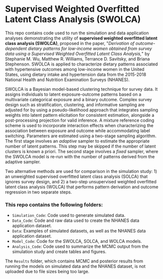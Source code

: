 # Supervised Weighted Overfitted Latent Class Analysis (SWOLCA)

This repo contains code used to run the simulation and data application analyses demonstrating the utility of **supervised weighted overfitted latent class analysis (SWOLCA)**, proposed in the paper, "_Derivation of outcome-dependent dietary patterns for low-income women obtained from survey data using a Supervised Weighted Overfitted Latent Class Analysis,_" by Stephanie M. Wu, Matthew R. Williams, Terrance D. Savitsky, and Briana Stephenson. SWOLCA is applied to characterize dietary patterns associated with hypertensive outcomes among low-income women in the United States, using dietary intake and hypertension data from the 2015-2018 National Health and Nutrition Examination Surveys (NHANES). 

SWOLCA is a Bayesian model-based clustering technique for survey data. It assigns individuals to latent exposure-outcome patterns based on a multivariate categorical exposure and a binary outcome.  Complex survey design such as stratification, clustering, and informative sampling are adjusted for by using a pseudo-likelihood approach that integrates sampling weights into latent pattern elicitation for consistent estimation, alongside a post-processing projection for valid inference. A mixture reference coding scheme is used to incorporate interaction effects when characterizing the association between exposure and outcome while accommodating label switching. Parameters are estimated using a two-stage sampling algorithm. The first stage involves an _adaptive_ sampler to estimate the appropriate number of latent patterns. This step may be skipped if the number of latent clusters is known a priori. The second stage involves a _fixed_ sampler, where the SWOLCA model is re-run with the number of patterns derived from the adaptive sampler.

Two alternative methods are used for comparison in the simulation study: 1) an unweighted supervised overfitted latent class analysis (SOLCA) that ignores survey design, and 2) a two-step unsupervised weighted overfitted latent class analysis (WOLCA) that performs pattern derivation and outcome regression in two separate steps.

### This repo contains the following folders:
 * `Simulation_Code`: Code used to generate simulated data.
 * `Data_Code`: Code and raw data used to create the NHANES data application dataset. 
 * `Data`: Examples of simulated datasets, as well as the NHANES data application dataset. 
 * `Model_Code`: Code for the SWOLCA, SOLCA, and WOLCA models.
 * `Analysis_Code`: Code used to summarize the MCMC output from the simulation study and create tables and figures.

The `Results` folder, which contains MCMC and posterior results from running the models on simulated data and the NHANES dataset, is not uploaded due to file sizes being too large.

